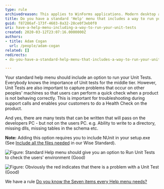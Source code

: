 ```yaml
---
type: rule
archivedreason: This applies to WinForms applications. Modern desktop applications should follow MVVM or MVC - in which case the viewmodel/controller is unit testable on every commit.
title: Do you have a standard 'Help' menu that includes a way to run your unit tests?
guid: f87286af-173f-4603-8a32-28ce0f3eb0f0
uri: have-a-help-menu-including-a-way-to-run-your-unit-tests
created: 2020-03-12T23:07:16.0000000Z
authors:
- title: Adam Cogan
  url: /people/adam-cogan
related: []
redirects:
- do-you-have-a-standard-help-menu-that-includes-a-way-to-run-your-unit-tests

---
```


Your standard help menu should include an option to run your Unit Tests. Everybody knows the importance of Unit tests for the middle tier. However, Unit Tests are also important to capture problems that occur on other peoples' machines so that users can perform a quick check when a product is not behaving correctly. This is important for troubleshooting during support calls and enables your customers to do a Health Check on the product.

And yes, there are many tests that can be written that will pass on the developers PC - but not on the users PC. e.g. Ability to write to a directory, missing dlls, missing tables in the schema etc.

<!--endintro-->

**Note:** Adding this option requires you to include NUnit in your setup.exe (See [Include all the files needed](https://www.ssw.com.au/ssw/Standards/WiseSetup/WiseStandards.aspx#IncludeAllFiles) in our Wise Standard).

![Figure: Standard Help menu should give you an option to Run Unit Tests to check the users' environment (Good)](HelpRunUnitTests.gif)  

![Figure: Obviously the red indicates that there is a problem with a Unit Test (Good)](NUnitGui.gif)  

We have a rule [Do you know the Seven items every Help menu needs?](/menu-do-you-know-the-8-items-every-help-menu-needs)
